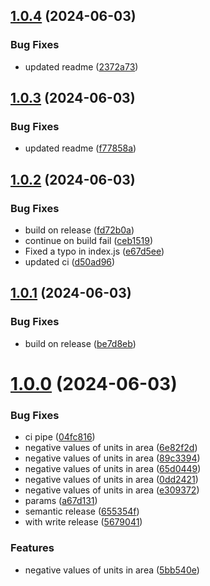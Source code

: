 ## [1.0.4](https://github.com/Aryog/nepali_metric_units/compare/v1.0.3...v1.0.4) (2024-06-03)


### Bug Fixes

* updated readme ([2372a73](https://github.com/Aryog/nepali_metric_units/commit/2372a73fd0af5bc02cc30742b6cbde48fbfa93e6))



## [1.0.3](https://github.com/Aryog/nepali_metric_units/compare/v1.0.2...v1.0.3) (2024-06-03)


### Bug Fixes

* updated readme ([f77858a](https://github.com/Aryog/nepali_metric_units/commit/f77858a74328b5fbfea9eda60deaf388744427ef))



## [1.0.2](https://github.com/Aryog/nepali_metric_units/compare/v1.0.1...v1.0.2) (2024-06-03)


### Bug Fixes

* build on release ([fd72b0a](https://github.com/Aryog/nepali_metric_units/commit/fd72b0a29e9b85fd7ffcea3d6e0ab42b87a9d9fe))
* continue on build fail ([ceb1519](https://github.com/Aryog/nepali_metric_units/commit/ceb1519d67782bc45c414235ad6aa496ba45b6f0))
* Fixed a typo in index.js ([e67d5ee](https://github.com/Aryog/nepali_metric_units/commit/e67d5ee27129074c545ad899a4d0a534bcdc9a53))
* updated ci ([d50ad96](https://github.com/Aryog/nepali_metric_units/commit/d50ad9695ef95b8c30e72cdd0357d2614a9b97ba))



## [1.0.1](https://github.com/Aryog/nepali_metric_units/compare/v1.0.0...v1.0.1) (2024-06-03)


### Bug Fixes

* build on release ([be7d8eb](https://github.com/Aryog/nepali_metric_units/commit/be7d8ebe30eaeb7ba43429ada5a415c7a5504fa6))



# [1.0.0](https://github.com/Aryog/nepali_metric_units/compare/e3093729c4ad4e0af707a9577f056864594ff0a8...v1.0.0) (2024-06-03)


### Bug Fixes

* ci pipe ([04fc816](https://github.com/Aryog/nepali_metric_units/commit/04fc816952b371e5ad59b24783b49978a7291455))
* negative values of units in area ([6e82f2d](https://github.com/Aryog/nepali_metric_units/commit/6e82f2d9c89a72016c3da979ca37fd15b4d17361))
* negative values of units in area ([89c3394](https://github.com/Aryog/nepali_metric_units/commit/89c3394cffce849012b380ce36c55ca92e0e5736))
* negative values of units in area ([65d0449](https://github.com/Aryog/nepali_metric_units/commit/65d0449705da49aaa1dca809224df6d174be025c))
* negative values of units in area ([0dd2421](https://github.com/Aryog/nepali_metric_units/commit/0dd2421aaaf09535db23cb9c7800b680f013bc0d))
* negative values of units in area ([e309372](https://github.com/Aryog/nepali_metric_units/commit/e3093729c4ad4e0af707a9577f056864594ff0a8))
* params ([a67d131](https://github.com/Aryog/nepali_metric_units/commit/a67d13114ae9ef971b90cf9b74dead17c3fd48c3))
* semantic release ([655354f](https://github.com/Aryog/nepali_metric_units/commit/655354f9df3a3fd129f5062dff8d6a367fb5fcdd))
* with write release ([5679041](https://github.com/Aryog/nepali_metric_units/commit/56790410a2e74ad773b1ffc1a86ab9e995f7f8e4))


### Features

* negative values of units in area ([5bb540e](https://github.com/Aryog/nepali_metric_units/commit/5bb540e33b98dc8e57de9db2865b5d61507e0b4a))



